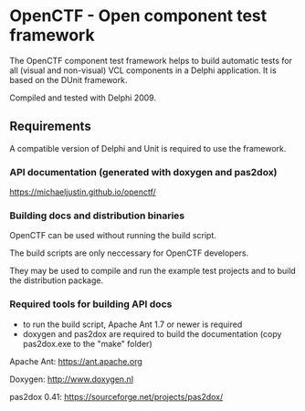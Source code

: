 # OpenCTF - Open component test framework

The OpenCTF component test framework helps to build automatic tests for all (visual and non-visual) VCL components in a Delphi application. It is based on the DUnit framework.

Compiled and tested with Delphi 2009.

## Requirements ##

A compatible version of Delphi and Unit is required to use the framework.

### API documentation (generated with doxygen and pas2dox) ###

https://michaeljustin.github.io/openctf/

### Building docs and distribution binaries ###

OpenCTF can be used without running the build script.

The build scripts are only neccessary for OpenCTF developers.

They may be used to compile and run the example test projects
and to build the distribution package.

### Required tools for building API docs ###

- to run the build script, Apache Ant 1.7 or newer is required
- doxygen and pas2dox are required to build the documentation (copy pas2dox.exe to the "make" folder)

Apache Ant: 
https://ant.apache.org

Doxygen:
http://www.doxygen.nl

pas2dox 0.41:
https://sourceforge.net/projects/pas2dox/
